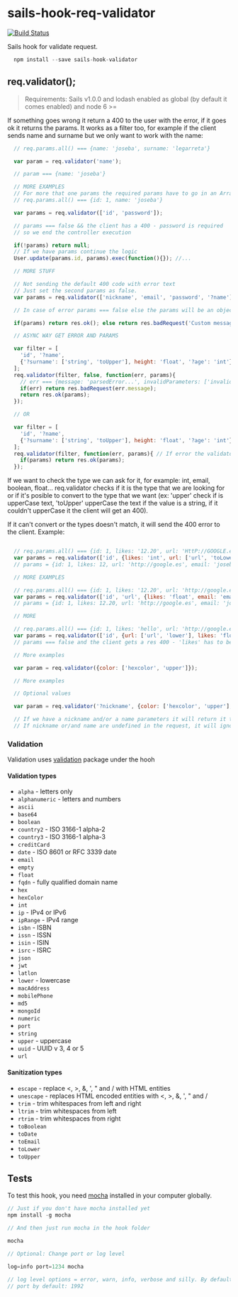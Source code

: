 # sails-hook-req-validator

[![Build Status](https://travis-ci.org/Josebaseba/sails-hook-validator.svg?branch=master)](https://travis-ci.org/Josebaseba/sails-hook-validator)

Sails hook for validate request.

```javascript
  npm install --save sails-hook-validator
```

## req.validator();

>  Requirements:
Sails v1.0.0 and lodash enabled as global (by default it comes enabled) and node 6 >=

If something goes wrong it return a 400 to the user with the error, if it goes ok it returns the params. It works as a filter too, for example if the client sends name and surname but we only want to work with the name:

```javascript
  // req.params.all() === {name: 'joseba', surname: 'legarreta'}

  var param = req.validator('name');

  // param === {name: 'joseba'}

  // MORE EXAMPLES
  // For more that one params the required params have to go in an Array
  // req.params.all() === {id: 1, name: 'joseba'}

  var params = req.validator(['id', 'password']);

  // params === false && the client has a 400 - password is required
  // so we end the controller execution

  if(!params) return null;
  // If we have params continue the logic
  User.update(params.id, params).exec(function(){}); //...

  // MORE STUFF

  // Not sending the default 400 code with error text
  // Just set the second params as false.
  var params = req.validator(['nickname', 'email', 'password', '?name'], false);

  // In case of error params === false else the params will be an object with values

  if(params) return res.ok(); else return res.badRequest('Custom message');

  // ASYNC WAY GET ERROR AND PARAMS

  var filter = [
    'id', '?name',
    {'?surname': ['string', 'toUpper'], height: 'float', '?age': 'int'}
  ];
  req.validator(filter, false, function(err, params){
    // err === {message: 'parsedError...', invalidParameters: ['invalid', 'parameter', 'list']}
    if(err) return res.badRequest(err.message);
    return res.ok(params);
  });

  // OR

  var filter = [
    'id', '?name',
    {'?surname': ['string', 'toUpper'], height: 'float', '?age': 'int'}
  ];
  req.validator(filter, function(err, params){ // If error the validator will send the req.400
    if(params) return res.ok(params);
  });

```

If we want to check the type we can ask for it, for example: int, email, boolean, float... req.validator checks if it is the type that we are looking for or if it's posible to convert to the type that we want (ex: 'upper' check if is upperCase text, 'toUpper' upperCase the text if the value is a string, if it couldn't upperCase it the client will get an 400).

If it can't convert or the types doesn't match, it will send the 400 error to the client. Example:

```javascript

  // req.params.all() === {id: 1, likes: '12.20', url: 'HttP://GOOGLE.eS', email: 'JOSEBA@gMaiL.com'}
  var params = req.validator(['id', {likes: 'int', url: ['url', 'toLower'], email: 'email'}]);
  // params = {id: 1, likes: 12, url: 'http://google.es', email: 'joseba@gmail.com'}

  // MORE EXAMPLES

  // req.params.all() === {id: 1, likes: '12.20', url: 'http://google.es', email: 'JOSEBA@gMaiL.com'}
  var params = req.validator(['id', 'url', {likes: 'float', email: 'email'}]);
  // params = {id: 1, likes: 12.20, url: 'http://google.es', email: 'joseba@gmail.com'}

  // MORE

  // req.params.all() === {id: 1, likes: 'hello', url: 'http://google.es', email: 'JOSEBA@gMaiL.com'}
  var params = req.validator(['id', {url: ['url', 'lower'], likes: 'float', email: 'email'}]);
  // params === false and the client gets a res 400 - 'likes' has to be a float

  // More examples

  var param = req.validator({color: ['hexcolor', 'upper']});

  // More examples

  // Optional values

  var param = req.validator('?nickname', {color: ['hexcolor', 'upper'], '?name': 'toUpper'});

  // If we have a nickname and/or a name parameters it will return it to the param var applying the rules
  // If nickname or/and name are undefined in the request, it will ignore them and won't send 400

```

### Validation

Validation uses [validation](https://www.npmjs.com/package/validator) package under the hooh

#### Validation types

*   `alpha` - letters only
*   `alphanumeric` - letters and numbers
*   `ascii`
*   `base64`
*   `boolean`
*   `country2` - ISO 3166-1 alpha-2
*   `country3` - ISO 3166-1 alpha-3
*   `creditCard`
*   `date` - ISO 8601 or RFC 3339 date
*   `email`
*   `empty`
*   `float`
*   `fqdn` - fully qualified domain name
*   `hex`
*   `hexColor`
*   `int`
*   `ip` - IPv4 or IPv6
*   `ipRange` - IPv4 range
*   `isbn` - ISBN
*   `issn` - ISSN
*   `isin` - ISIN
*   `isrc` - ISRC
*   `json`
*   `jwt`
*   `latlon`
*   `lower` - lowercase
*   `macAddress`
*   `mobilePhone`
*   `md5`
*   `mongoId`
*   `numeric`
*   `port`
*   `string`
*   `upper` - uppercase
*   `uuid` - UUID v 3, 4 or 5
*   `url`

#### Sanitization types

*   `escape` - replace <, >, &, ', " and / with HTML entities 
*   `unescape` - replaces HTML encoded entities with <, >, &, ', " and /
*   `trim` - trim whitespaces from left and right
*   `ltrim` - trim whitespaces from left
*   `rtrim` - trim whitespaces from right
*   `toBoolean`
*   `toDate`
*   `toEmail`
*   `toLower`
*   `toUpper`

## Tests

To test this hook, you need [mocha](https://www.npmjs.com/package/mocha) installed in your computer globally.

```javascript
// Just if you don't have mocha installed yet
npm install -g mocha

// And then just run mocha in the hook folder

mocha

// Optional: Change port or log level

log=info port=1234 mocha

// log level options = error, warn, info, verbose and silly. By default: warn
// port by default: 1992
```
